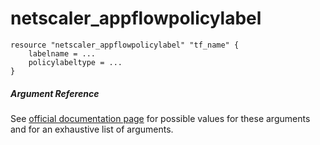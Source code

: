 # netscaler_appflowpolicylabel

```
resource "netscaler_appflowpolicylabel" "tf_name" {
    labelname = ...
    policylabeltype = ...
}
```

##### Argument Reference

See [official documentation page](https://developer-docs.citrix.com/projects/netscaler-nitro-api/en/11.0/configuration/appflow/appflowpolicylabel/appflowpolicylabel/) for possible values for these arguments and for an exhaustive list of arguments.

